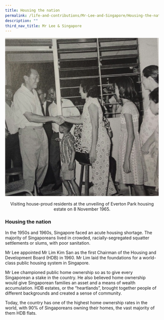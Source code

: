 ```yaml
---
title: Housing the nation
permalink: /life-and-contributions/Mr-Lee-and-Singapore/Housing-the-nation
description: ""
third_nav_title: Mr Lee & Singapore
---
```

![Alt text for image on Isomer site](/images/mr-lee-and-singapore/Housing%20the%20nation.jpg)
<center>Visiting house-proud residents at the unveiling of Everton Park housing estate on 8 November 1965.</center>

### Housing the nation ###

In the 1950s and 1960s, Singapore faced an acute housing shortage. The majority of Singaporeans lived in crowded, racially-segregated squatter settlements or slums, with poor sanitation.


Mr Lee appointed Mr Lim Kim San as the first Chairman of the Housing and Development Board (HDB) in 1960. Mr Lim laid the foundations for a world-class public housing system in Singapore.


Mr Lee championed public home ownership so as to give every Singaporean a stake in the country. He also believed home ownership would give Singaporean families an asset and a means of wealth accumulation. HDB estates, or the “heartlands”, brought together people of different backgrounds and created a sense of community.


Today, the country has one of the highest home ownership rates in the world, with 90% of Singaporeans owning their homes, the vast majority of them HDB flats.